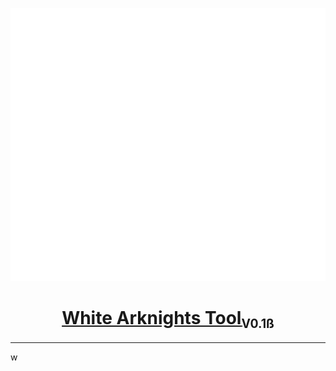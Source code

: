 [![icon](./dev/public/logo_dark.png)](https://whitenightawa.github.io/White-Arknights-Tool/)
<a href="https://whitenightawa.github.io/White-Arknights-Tool/"><h1 style="text-align: center; text-decoration: none;">White Arknights Tool<small><sub>V0.1ß</sub></small></h1></a>

---
w